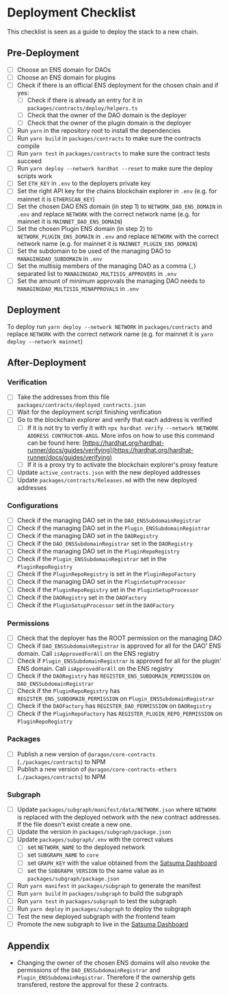 # Deployment Checklist

This checklist is seen as a guide to deploy the stack to a new chain.

## Pre-Deployment

- [ ] Choose an ENS domain for DAOs
- [ ] Choose an ENS domain for plugins
- [ ] Check if there is an official ENS deployment for the chosen chain and if yes:
  - [ ] Check if there is already an entry for it in `packages/contracts/deploy/helpers.ts`
  - [ ] Check that the owner of the DAO domain is the deployer
  - [ ] Check that the owner of the plugin domain is the deployer
- [ ] Run `yarn` in the repository root to install the dependencies
- [ ] Run `yarn build` in `packages/contracts` to make sure the contracts compile
- [ ] Run `yarn test` in `packages/contracts` to make sure the contract tests succeed
- [ ] Run `yarn deploy --network hardhat --reset` to make sure the deploy scripts work
- [ ] Set `ETH_KEY` in `.env` to the deployers private key
- [ ] Set the right API key for the chains blockchain explorer in `.env` (e.g. for mainnet it is `ETHERSCAN_KEY`)
- [ ] Set the chosen DAO ENS domain (in step 1) to `NETWORK_DAO_ENS_DOMAIN` in `.env` and replace `NETWORK` with the correct network name (e.g. for mainnet it is `MAINNET_DAO_ENS_DOMAIN`)
- [ ] Set the chosen Plugin ENS domain (in step 2) to `NETWORK_PLUGIN_ENS_DOMAIN` in `.env` and replace `NETWORK` with the correct network name (e.g. for mainnet it is `MAINNET_PLUGIN_ENS_DOMAIN`)
- [ ] Set the subdomain to be used of the managing DAO to `MANAGINGDAO_SUBDOMAIN` in `.env`
- [ ] Set the multisig members of the managing DAO as a comma (`,`) separated list to `MANAGINGDAO_MULTISIG_APPROVERS` in `.env`
- [ ] Set the amount of minimum approvals the managing DAO needs to `MANAGINGDAO_MULTISIG_MINAPPROVALS` in `.env`

## Deployment

To deploy run `yarn deploy --network NETWORK` in `packages/contracts` and replace `NETWORK` with the correct network name (e.g. for mainnet it is `yarn deploy --network mainnet`)

## After-Deployment

### Verification

- [ ] Take the addresses from this file `packages/contracts/deployed_contracts.json`
- [ ] Wait for the deployment script finishing verification
- [ ] Go to the blockchain explorer and verify that each address is verified
  - [ ] If it is not try to verfiy it with `npx hardhat verify --network NETWORK ADDRESS CONTRUCTOR-ARGS`. More infos on how to use this command can be found here: [https://hardhat.org/hardhat-runner/docs/guides/verifying](https://hardhat.org/hardhat-runner/docs/guides/verifying)
  - [ ] If it is a proxy try to activate the blockchain explorer's proxy feature
- [ ] Update `active_contracts.json` with the new deployed addresses
- [ ] Update `packages/contracts/Releases.md` with the new deployed addresses

### Configurations

- [ ] Check if the managing DAO set in the `DAO_ENSSubdomainRegistrar`
- [ ] Check if the managing DAO set in the `Plugin_ENSSubdomainRegistrar`
- [ ] Check if the managing DAO set in the `DAORegistry`
- [ ] Check if the `DAO_ENSSubdomainRegistrar` set in the `DAORegistry`
- [ ] Check if the managing DAO set in the `PluginRepoRegistry`
- [ ] Check if the `Plugin_ENSSubdomainRegistrar` set in the `PluginRepoRegistry`
- [ ] Check if the `PluginRepoRegistry` is set in the `PluginRepoFactory`
- [ ] Check if the managing DAO set in the `PluginSetupProcessor`
- [ ] Check if the `PluginRepoRegistry` set in the `PluginSetupProcessor`
- [ ] Check if the `DAORegistry` set in the `DAOFactory`
- [ ] Check if the `PluginSetupProcessor` set in the `DAOFactory`

### Permissions

- [ ] Check that the deployer has the ROOT permission on the managing DAO
- [ ] Check if `DAO_ENSSubdomainRegistrar` is approved for all for the DAO' ENS domain. Call `isApprovedForAll` on the ENS registry
- [ ] Check if `Plugin_ENSSubdomainRegistrar` is approved for all for the plugin' ENS domain. Call `isApprovedForAll` on the ENS registry
- [ ] Check if the `DAORegistry` has `REGISTER_ENS_SUBDOMAIN_PERMISSION` on `DAO_ENSSubdomainRegistrar`
- [ ] Check if the `PluginRepoRegistry` has `REGISTER_ENS_SUBDOMAIN_PERMISSION` on `Plugin_ENSSubdomainRegistrar`
- [ ] Check if the `DAOFactory` has `REGISTER_DAO_PERMISSION` on `DAORegistry`
- [ ] Check if the `PluginRepoFactory` has `REGISTER_PLUGIN_REPO_PERMISSION` on `PluginRepoRegistry`

### Packages

- [ ] Publish a new version of `@aragon/core-contracts` (`./packages/contracts`) to NPM
- [ ] Publish a new version of `@aragon/core-contracts-ethers` (`./packages/contracts`) to NPM

### Subgraph

- [ ] Update `packages/subgraph/manifest/data/NETWORK.json` where `NETWORK` is replaced with the deployed network with the new contract addresses. If the file doesn't exist create a new one.
- [ ] Update the version in `packages/subgraph/package.json`
- [ ] Update `packages/subgraph/.env` with the correct values
  - [ ] set `NETWORK_NAME` to the deployed network
  - [ ] set `SUBGRAPH_NAME` to `core`
  - [ ] set `GRAPH_KEY` with the value obtained from the [Satsuma Dashboard](https://app.satsuma.xyz/dashboard)
  - [ ] set the `SUBGRAPH_VERSION` to the same value as in `packages/subgraph/package.json`
- [ ] Run `yarn manifest` in `packages/subgraph` to generate the manifest
- [ ] Run `yarn build` in `packages/subgraph` to build the subgraph
- [ ] Run `yarn test` in `packages/subgraph` to test the subgraph
- [ ] Run `yarn deploy` in `packages/subgraph` to deploy the subgraph
- [ ] Test the new deployed subgraph with the frontend team
- [ ] Promote the new subgraph to live in the [Satsuma Dashboard](https://app.satsuma.xyz/dashboard)

## Appendix

- Changing the owner of the chosen ENS domains will also revoke the permissions of the `DAO_ENSSubdomainRegistrar` and `Plugin_ENSSubdomainRegistrar`. Therefore if the ownership gets transfered, restore the approval for these 2 contracts.
